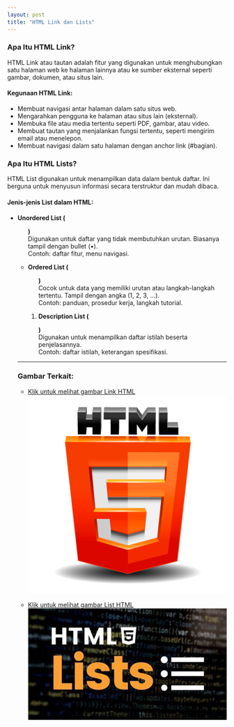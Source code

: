 ```yaml
---
layout: post
title: "HTML Link dan Lists"
---
```


<!-- ### Penjelasan HTML Link dan List -->

### Apa Itu HTML Link?

HTML Link atau tautan adalah fitur yang digunakan untuk menghubungkan satu halaman web ke halaman lainnya atau ke sumber eksternal seperti gambar, dokumen, atau situs lain.

#### Kegunaan HTML Link:
- Membuat navigasi antar halaman dalam satu situs web.
- Mengarahkan pengguna ke halaman atau situs lain (eksternal).
- Membuka file atau media tertentu seperti PDF, gambar, atau video.
- Membuat tautan yang menjalankan fungsi tertentu, seperti mengirim email atau menelepon.
- Membuat navigasi dalam satu halaman dengan anchor link (#bagian).

### Apa Itu HTML Lists?

HTML List digunakan untuk menampilkan data dalam bentuk daftar. Ini berguna untuk menyusun informasi secara terstruktur dan mudah dibaca.

#### Jenis-jenis List dalam HTML:
- **Unordered List (<ul>)**  
   Digunakan untuk daftar yang tidak membutuhkan urutan. Biasanya tampil dengan bullet (•).  
   Contoh: daftar fitur, menu navigasi.

- **Ordered List (<ol>)**  
   Cocok untuk data yang memiliki urutan atau langkah-langkah tertentu. Tampil dengan angka (1, 2, 3, ...).  
   Contoh: panduan, prosedur kerja, langkah tutorial.

- **Description List (<dl>)**  
   Digunakan untuk menampilkan daftar istilah beserta penjelasannya.  
   Contoh: daftar istilah, keterangan spesifikasi.

---

### Gambar Terkait:

- [Klik untuk melihat gambar Link HTML](/assets/images/html.jpg)  
  ![Link HTML](/assets/images/html.jpg)

- [Klik untuk melihat gambar List HTML](/assets/images/list.jpg)  
  ![List HTML](/assets/images/list.jpg)